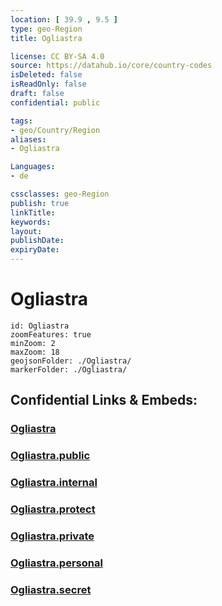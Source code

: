 ```yaml
---
location: [ 39.9 , 9.5 ] 
type: geo-Region
title: Ogliastra

license: CC BY-SA 4.0
source: https://datahub.io/core/country-codes
isDeleted: false
isReadOnly: false
draft: false
confidential: public

tags:
- geo/Country/Region
aliases:
- Ogliastra

Languages:
- de

cssclasses: geo-Region
publish: true
linkTitle: 
keywords: 
layout: 
publishDate: 
expiryDate: 
---
```


# Ogliastra

```leaflet
id: Ogliastra
zoomFeatures: true 
minZoom: 2 
maxZoom: 18
geojsonFolder: ./Ogliastra/
markerFolder: ./Ogliastra/
```


## Confidential Links & Embeds: 

### [Ogliastra](/_Standards/Earth/Continent/Europe/Europe~South/Italy/regions~Italy/Sardinia/Ogliastra.md) 

### [Ogliastra.public](/_public/Earth/Continent/Europe/Europe~South/Italy/regions~Italy/Sardinia/Ogliastra.public.md) 

### [Ogliastra.internal](/_internal/Earth/Continent/Europe/Europe~South/Italy/regions~Italy/Sardinia/Ogliastra.internal.md) 

### [Ogliastra.protect](/_protect/Earth/Continent/Europe/Europe~South/Italy/regions~Italy/Sardinia/Ogliastra.protect.md) 

### [Ogliastra.private](/_private/Earth/Continent/Europe/Europe~South/Italy/regions~Italy/Sardinia/Ogliastra.private.md) 

### [Ogliastra.personal](/_personal/Earth/Continent/Europe/Europe~South/Italy/regions~Italy/Sardinia/Ogliastra.personal.md) 

### [Ogliastra.secret](/_secret/Earth/Continent/Europe/Europe~South/Italy/regions~Italy/Sardinia/Ogliastra.secret.md)

